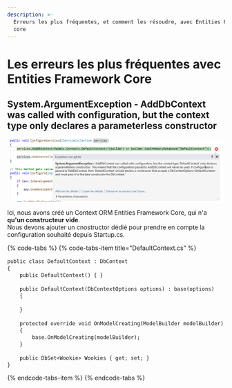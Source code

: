 ```yaml
---
description: >-
  Erreurs les plus fréquentes, et comment les résoudre, avec Entities Framework
  core
---
```


# Les erreurs les plus fréquentes avec Entities Framework Core

## System.ArgumentException - AddDbContext was called with configuration, but the context type only declares a parameterless constructor

![](../../.gitbook/assets/image%20%2814%29.png)

Ici, nous avons créé un Context ORM Entities Framework Core, qui n'a **qu'un constructeur vide**.  
Nous devons ajouter un cnostructor dédié pour prendre en compte la configuration souhaité depuis Startup.cs.  


{% code-tabs %}
{% code-tabs-item title="DefaultContext.cs" %}
```text
public class DefaultContext : DbContext
{
    public DefaultContext() { }

    public DefaultContext(DbContextOptions options) : base(options)
    {
        
    }

    protected override void OnModelCreating(ModelBuilder modelBuilder)
    {
        base.OnModelCreating(modelBuilder);
    }

    public DbSet<Wookie> Wookies { get; set; }
}
```
{% endcode-tabs-item %}
{% endcode-tabs %}

